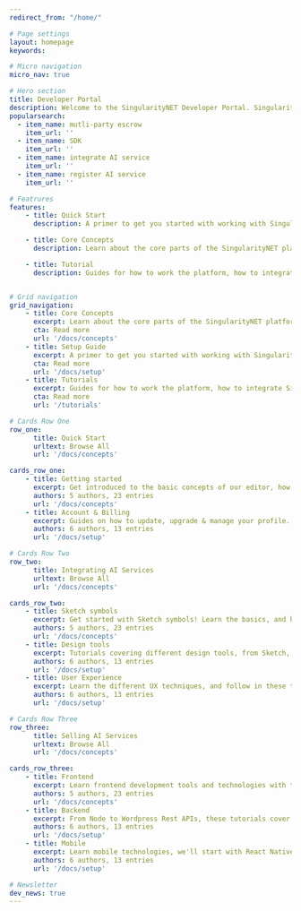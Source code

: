 ```yaml
---
redirect_from: "/home/"

# Page settings
layout: homepage
keywords:

# Micro navigation
micro_nav: true

# Hero section
title: Developer Portal
description: Welcome to the SingularityNET Developer Portal. SingularityNET allows you to easily integrate AI services into your software and sell your AI services to developers globally.
popularsearch: 
  - item_name: mutli-party escrow
    item_url: ''
  - item_name: SDK
    item_url: ''
  - item_name: integrate AI service
    item_url: ''
  - item_name: register AI service
    item_url: ''

# Featrures    
features:
    - title: Quick Start
      description: A primer to get you started with working with SingularityNET tools & software and the blockchain.

    - title: Core Concepts
      description: Learn about the core parts of the SingularityNET platform and how it works under the hood.

    - title: Tutorial
      description: Guides for how to work the platform, how to integrate SingularityNET services into your software, and even how to publish your own services!


# Grid navigation
grid_navigation:
    - title: Core Concepts
      excerpt: Learn about the core parts of the SingularityNET platform and how it works under the hood.
      cta: Read more
      url: '/docs/concepts'
    - title: Setup Guide
      excerpt: A primer to get you started with working with SingularityNET tools & software and the blockchain.
      cta: Read more
      url: '/docs/setup'
    - title: Tutorials
      excerpt: Guides for how to work the platform, how to integrate SingularityNET services into your software, and even how to publish your own services!
      cta: Read more
      url: '/tutorials'

# Cards Row One
row_one:
      title: Quick Start
      urltext: Browse All
      url: '/docs/concepts'

cards_row_one:
    - title: Getting started
      excerpt: Get introduced to the basic concepts of our editor, how to create projects and navigate between all the platform functionalities.
      authors: 5 authors, 23 entries
      url: '/docs/concepts'
    - title: Account & Billing
      excerpt: Guides on how to update, upgrade & manage your profile. You’ll find also more informations on teams and projects sharing.
      authors: 6 authors, 13 entries
      url: '/docs/setup'

# Cards Row Two
row_two:
      title: Integrating AI Services
      urltext: Browse All
      url: '/docs/concepts'

cards_row_two:
    - title: Sketch symbols
      excerpt: Get started with Sketch symbols! Learn the basics, and how you can get up to speed with Symbols overrides ..
      authors: 5 authors, 23 entries
      url: '/docs/concepts'
    - title: Design tools
      excerpt: Tutorials covering different design tools, from Sketch, Xd to Figma. You'll learn what makes them different and how can you..
      authors: 6 authors, 13 entries
      url: '/docs/setup'
    - title: User Experience
      excerpt: Learn the different UX techniques, and follow in these tutorials with the best practices and patterns to produce world class apps
      authors: 6 authors, 13 entries
      url: '/docs/setup'

# Cards Row Three
row_three:
      title: Selling AI Services
      urltext: Browse All
      url: '/docs/concepts'

cards_row_three:
    - title: Frontend
      excerpt: Learn frontend development tools and technologies with these multiple hands-on tutorials and guides.
      authors: 5 authors, 23 entries
      url: '/docs/concepts'
    - title: Backend
      excerpt: From Node to Wordpress Rest APIs, these tutorials cover everything you'll ever need to create backend systems for you apps.
      authors: 6 authors, 13 entries
      url: '/docs/setup'
    - title: Mobile
      excerpt: Learn mobile technologies, we'll start with React Native and slowly move to native iOS and Android development with Swift and ..
      authors: 6 authors, 13 entries
      url: '/docs/setup'

# Newsletter
dev_news: true
---
```

